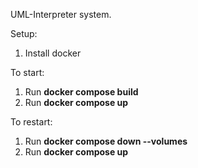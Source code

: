 UML-Interpreter system.

Setup:
1. Install docker

To start:
1. Run **docker compose build**
2. Run **docker compose up**

To restart:
1. Run **docker compose down --volumes**
2. Run **docker compose up**
